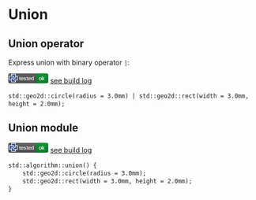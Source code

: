 # Union

## Union operator

Express union with binary operator `|`:

![test](.test/union_operator.png)
[see build log](.test/union_operator.log)

```µcad,union_operator
std::geo2d::circle(radius = 3.0mm) | std::geo2d::rect(width = 3.0mm, height = 2.0mm);
```

## Union module

![test](.test/union_module.png)
[see build log](.test/union_module.log)

```µcad,union_module
std::algorithm::union() {
    std::geo2d::circle(radius = 3.0mm);
    std::geo2d::rect(width = 3.0mm, height = 2.0mm);
}
```
